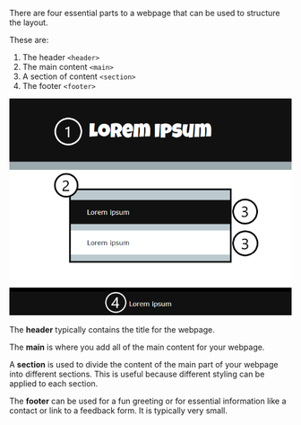 There are four essential parts to a webpage that can be used to structure the layout. 

These are:

1. The header `<header>`
2. The main content `<main>`
3. A section of content `<section>`
4. The footer `<footer>`

![A screenshot showing the structure of a webpage. A 1 is placed over the header area at the top. A 2 is placed to show the main content of the page. A 3 is placed to show a section of content. A 4 is placed to show the footer at the bottom of the page.](images/structure-diagram.png)

The **header** typically contains the title for the webpage.

The **main** is where you add all of the main content for your webpage. 

A **section** is used to divide the content of the main part of your webpage into different sections. This is useful because different styling can be applied to each section. 

The **footer** can be used for a fun greeting or for essential information like a contact or link to a feedback form. It is typically very small.  